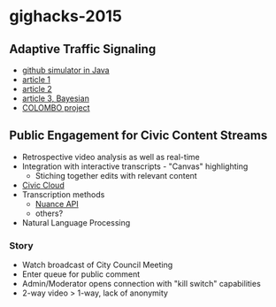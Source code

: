 # gighacks-2015
## Adaptive Traffic Signaling
  - [github simulator in Java](https://github.com/movsim/movsim)
  - [article 1](http://www.sciencedirect.com/science/article/pii/S136481521400379X)
  - [article 2](http://arizona.openrepository.com/arizona/handle/10150/279933)
  - [article 3, Bayesian](http://www.researchgate.net/publication/235445452_Adaptive_Traffic_Control_System_Based_on_Bayesian_Probability_Interpretation)
  - [COLOMBO project](http://www.colombo-fp7.eu/deliverables/COLOMBO_D6.1_ProjectFactSheet_v1.0.pdf)

## Public Engagement for Civic Content Streams
  - Retrospective video analysis as well as real-time
  - Integration with interactive transcripts - "Canvas" highlighting
    - Stiching together edits with relevant content
  - [Civic Cloud](http://codeforbtv.org/collaborations/civic-cloud/)
  - Transcription methods
    - [Nuance API](http://www.nuance.com/for-developers/dragon/index.htm)
    - others? 
  - Natural Language Processing

### Story
  - Watch broadcast of City Council Meeting
  - Enter queue for public comment
  - Admin/Moderator opens connection with "kill switch" capabilities
  - 2-way video > 1-way, lack of anonymity
